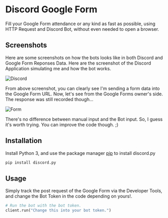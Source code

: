 # Discord Google Form

Fill your Google Form attendance or any kind as fast as possible, using HTTP Request and Discord Bot, without even needed to open a browser.

## Screenshots
Here are some screenshots on how the bots looks like in both Discord and Google Form Reponses Data. Here are the screenshot of the Discord Application simulating me and how the bot works.

![Discord](https://i.ibb.co/64jKzJN/demo1.jpg)

From above screenshot, you can clearly see I'm sending a form data into the Google Form URL. Now, let's see from the Google Forms owner's side. The response was still recorded though...

![Form](https://i.ibb.co/GsvQZqF/bro2.jpg)

There's no difference between manual input and the Bot input. So, I guess it's worth trying. You can improve the code though. ;)

## Installation

Install Python 3, and use the package manager [pip](https://pip.pypa.io/en/stable/) to install discord.py

```bash
pip install discord.py
```

## Usage
Simply track the post request of the Google Form via the Developer Tools, and change the Bot Token in the code depending on yours!.
```python
# Run the bot with the bot token.
client.run("Change this into your bot token.")
```
